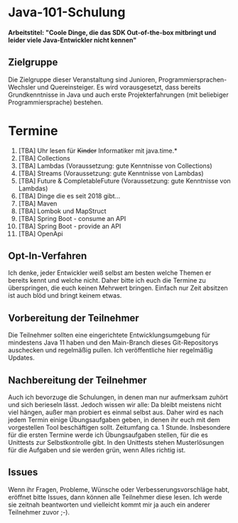 # Java-101-Schulung

#### Arbeitstitel: "Coole Dinge, die das SDK Out-of-the-box mitbringt und leider viele Java-Entwickler nicht kennen"

## Zielgruppe

Die Zielgruppe dieser Veranstaltung sind Junioren, Programmiersprachen-Wechsler und Quereinsteiger. Es wird 
vorausgesetzt, dass bereits Grundkenntnisse in Java und auch erste Projekterfahrungen (mit beliebiger
Programmiersprache) bestehen.  


# Termine

1. [TBA] Uhr lesen für ~~Kinder~~ Informatiker mit java.time.*
1. [TBA] Collections
1. [TBA] Lambdas (Voraussetzung: gute Kenntnisse von Collections)
1. [TBA] Streams (Voraussetzung: gute Kenntnisse von Lambdas)
1. [TBA] Future & CompletableFuture (Voraussetzung: gute Kenntnisse von Lambdas)
1. [TBA] Dinge die es seit 2018 gibt...
1. [TBA] Maven
1. [TBA] Lombok und MapStruct
1. [TBA] Spring Boot - consume an API
1. [TBA] Spring Boot - provide an API
1. [TBA] OpenApi


## Opt-In-Verfahren

Ich denke, jeder Entwickler weiß selbst am besten welche Themen er bereits kennt und welche nicht.
Daher bitte ich euch die Termine zu überspringen, die euch keinen Mehrwert bringen. Einfach nur Zeit
absitzen ist auch blöd und bringt keinem etwas.


## Vorbereitung der Teilnehmer

Die Teilnehmer sollten eine eingerichtete Entwicklungsumgebung für mindestens Java 11 haben
und den Main-Branch dieses Git-Repositorys auschecken und regelmäßig pullen. Ich veröffentliche hier regelmäßig
Updates.


## Nachbereitung der Teilnehmer

Auch ich bevorzuge die Schulungen, in denen man nur aufmerksam zuhört und sich berieseln lässt. Jedoch wissen wir alle:
Da bleibt meistens nicht viel hängen, außer man probiert es einmal selbst aus. Daher wird es nach jedem Termin einige
Übungsaufgaben geben, in denen ihr euch mit dem vorgestellen Tool beschäftigen sollt. Zeitumfang ca. 1 Stunde.
Insbesondere für die ersten Termine werde ich Übungsaufgaben stellen, für die es Unittests zur Selbstkontrolle gibt.
In den Unittests stehen Musterlösungen für die Aufgaben und sie werden grün, wenn Alles richtig ist.


## Issues

Wenn ihr Fragen, Probleme, Wünsche oder Verbesserungsvorschläge habt, eröffnet bitte Issues, dann können alle Teilnehmer
diese lesen. Ich werde sie zeitnah beantworten und vielleicht kommt mir ja auch ein anderer Teilnehmer zuvor ;-).






